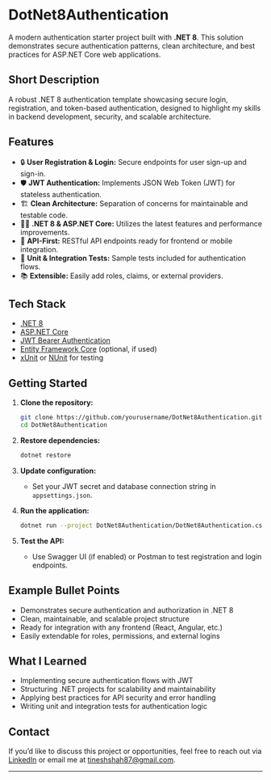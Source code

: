 # DotNet8Authentication

A modern authentication starter project built with **.NET 8**. This solution demonstrates secure authentication patterns, clean architecture, and best practices for ASP.NET Core web applications.

## Short Description

A robust .NET 8 authentication template showcasing secure login, registration, and token-based authentication, designed to highlight my skills in backend development, security, and scalable architecture.

## Features

- 🔒 **User Registration & Login:** Secure endpoints for user sign-up and sign-in.
- 🛡️ **JWT Authentication:** Implements JSON Web Token (JWT) for stateless authentication.
- 🏗️ **Clean Architecture:** Separation of concerns for maintainable and testable code.
- 🧑‍💻 **.NET 8 & ASP.NET Core:** Utilizes the latest features and performance improvements.
- 📄 **API-First:** RESTful API endpoints ready for frontend or mobile integration.
- 🧪 **Unit & Integration Tests:** Sample tests included for authentication flows.
- 📚 **Extensible:** Easily add roles, claims, or external providers.

## Tech Stack

- [.NET 8](https://dotnet.microsoft.com/en-us/download/dotnet/8.0)
- [ASP.NET Core](https://learn.microsoft.com/en-us/aspnet/core/)
- [JWT Bearer Authentication](https://learn.microsoft.com/en-us/aspnet/core/security/authentication/jwt)
- [Entity Framework Core](https://learn.microsoft.com/en-us/ef/core/) (optional, if used)
- [xUnit](https://xunit.net/) or [NUnit](https://nunit.org/) for testing

## Getting Started

1. **Clone the repository:**
   ```sh
   git clone https://github.com/yourusername/DotNet8Authentication.git
   cd DotNet8Authentication
   ```

2. **Restore dependencies:**
   ```sh
   dotnet restore
   ```

3. **Update configuration:**
   - Set your JWT secret and database connection string in `appsettings.json`.

4. **Run the application:**
   ```sh
   dotnet run --project DotNet8Authentication/DotNet8Authentication.csproj
   ```

5. **Test the API:**
   - Use Swagger UI (if enabled) or Postman to test registration and login endpoints.

## Example Bullet Points

- Demonstrates secure authentication and authorization in .NET 8
- Clean, maintainable, and scalable project structure
- Ready for integration with any frontend (React, Angular, etc.)
- Easily extendable for roles, permissions, and external logins

## What I Learned

- Implementing secure authentication flows with JWT
- Structuring .NET projects for scalability and maintainability
- Applying best practices for API security and error handling
- Writing unit and integration tests for authentication logic

## Contact

If you’d like to discuss this project or opportunities, feel free to reach out via [LinkedIn](https://www.linkedin.com/in/tinesh-narendra-shah/) or email me at [tineshshah87@gmail.com](mailto:tineshshah87@gmail.com).

---
